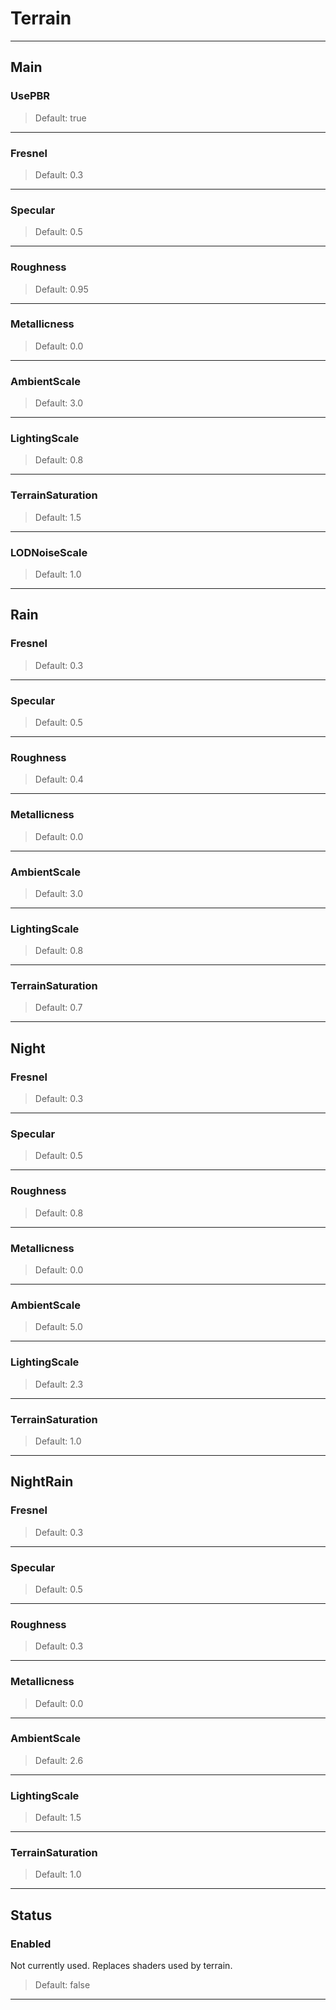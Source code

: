 # Terrain

---

## Main

### UsePBR

>Default: true

---

### Fresnel

>Default: 0.3

---

### Specular

>Default: 0.5

---

### Roughness

>Default: 0.95

---

### Metallicness

>Default: 0.0

---

### AmbientScale

>Default: 3.0

---

### LightingScale

>Default: 0.8

---

### TerrainSaturation

>Default: 1.5

---

### LODNoiseScale

>Default: 1.0

---

## Rain

### Fresnel

>Default: 0.3

---

### Specular

>Default: 0.5

---

### Roughness

>Default: 0.4

---

### Metallicness

>Default: 0.0

---

### AmbientScale

>Default: 3.0

---

### LightingScale

>Default: 0.8

---

### TerrainSaturation

>Default: 0.7

---

## Night

### Fresnel

>Default: 0.3

---

### Specular

>Default: 0.5

---

### Roughness

>Default: 0.8

---

### Metallicness

>Default: 0.0

---

### AmbientScale

>Default: 5.0

---

### LightingScale

>Default: 2.3

---

### TerrainSaturation

>Default: 1.0

---

## NightRain

### Fresnel

>Default: 0.3

---

### Specular

>Default: 0.5

---

### Roughness

>Default: 0.3

---

### Metallicness

>Default: 0.0

---

### AmbientScale

>Default: 2.6

---

### LightingScale

>Default: 1.5

---

### TerrainSaturation

>Default: 1.0

---

## Status

### Enabled

Not currently used. Replaces shaders used by terrain.

>Default: false

---

